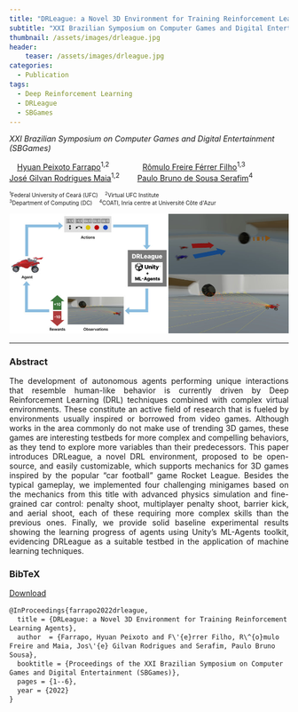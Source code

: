 ```yaml
---
title: "DRLeague: a Novel 3D Environment for Training Reinforcement Learning Agents"
subtitle: "XXI Brazilian Symposium on Computer Games and Digital Entertainment (SBGames)"
thumbnail: /assets/images/drleague.jpg
header:
    teaser: /assets/images/drleague.jpg
categories:
  - Publication
tags:
  - Deep Reinforcement Learning
  - DRLeague
  - SBGames
---
```


*XXI Brazilian Symposium on Computer Games and Digital Entertainment (SBGames)*  

 [Hyuan Peixoto Farrapo](https://github.com/hyuan02)<sup>1,2</sup>
    [Rômulo Freire Férrer Filho](https://romulofff.github.io/)<sup>1,3</sup>  
[José Gilvan Rodrigues Maia](https://scholar.google.com.br/citations?user=gnTTsAYAAAAJ&hl=en)<sup>1,2</sup>
  [Paulo Bruno de Sousa Serafim](https://paulobruno.github.io)<sup>4</sup>

<p style="font-size:0.7em">
    <sup>1</sup>Federal University of Ceará (UFC)
     <sup>2</sup>Virtual UFC Institute<br>
    <sup>3</sup>Department of Computing (DC)  
     <sup>4</sup>COATI, Inria centre at Université Côte d'Azur
</p>

![DRLeague](/assets/images/drleague.jpg)

---

<!-- Paper: [[PDF](https://www.sbgames.org/proceedings2022/ComputacaoFull/.pdf)] -->
<!--  Page: [[IEEE](https://ieeexplore.ieee.org/document/)] -->


### Abstract

<p style="text-align:justify;">
The development of autonomous agents performing unique interactions that resemble human-like behavior is currently driven by Deep Reinforcement Learning (DRL) techniques combined with complex virtual environments. These constitute an active field of research that is fueled by environments usually inspired or borrowed from video games. Although works in the area commonly do not make use of trending 3D games, these games are interesting testbeds for more complex and compelling behaviors, as they tend to explore more variables than their predecessors. This paper introduces DRLeague, a novel DRL environment, proposed to be open-source, and easily customizable, which supports mechanics for 3D games inspired by the popular “car football” game Rocket League. Besides the typical gameplay, we implemented four challenging minigames based on the mechanics from this title with advanced physics simulation and fine-grained car control: penalty shoot, multiplayer penalty shoot, barrier kick, and aerial shoot, each of these requiring more complex skills than the previous ones. Finally, we provide solid baseline experimental results showing the learning progress of agents using Unity’s ML-Agents toolkit, evidencing DRLeague as a suitable testbed in the application of machine learning techniques.
</p>


### BibTeX

<p style="text-align:left">
  <a  href="/assets/citations/farrapo2022drleague.bib">Download</a>
</p>

```
@InProceedings{farrapo2022drleague,
  title = {DRLeague: a Novel 3D Environment for Training Reinforcement Learning Agents},
  author  = {Farrapo, Hyuan Peixoto and F\'{e}rrer Filho, R\^{o}mulo Freire and Maia, Jos\'{e} Gilvan Rodrigues and Serafim, Paulo Bruno Sousa},
  booktitle = {Proceedings of the XXI Brazilian Symposium on Computer Games and Digital Entertainment (SBGames)},
  pages = {1--6},
  year = {2022}
}
```
